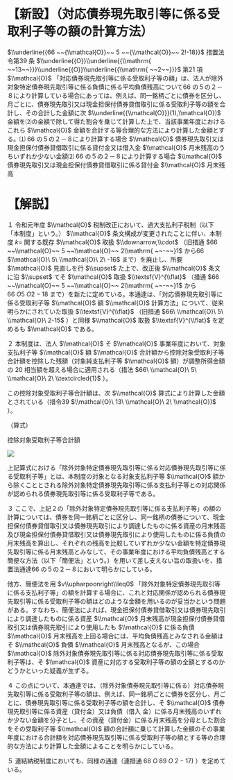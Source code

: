 # 【新設】（対応債券現先取引等に係る受取利子等の額の計算方法）

$\\underline{{66 ~~{\\mathcal{O}}~~ 5 ~~{\\mathcal{O}}~~ 2!-18}}$ 措置法令第39 条 $\\underline{{O}}\\underline{{\\mathrm{ ~~13~~}}}\\underline{{O}}\\underline{{\\mathrm{ ~~2~~}}}$ 第21 項 $\\mathcal{O}$ 「対応債券現先取引等に係る受取利子等の額」は、法人が除外対象特定債券現先取引等に係る負債に係る平均負債残高について66 の５の２－８により計算している場合にあっては、例えば、同一銘柄ごとに債券を区分し、月ごとに、債券現先取引又は現金担保付債券貸借取引に係る受取利子等の額を合計し、その合計した金額に次 $\\underline{{\\mathcal{O}}}(1),\\mathcal{O})$ 金額を⑵の金額で除して得た割合を乗じて計算した上で、当該事業年度におけるこれら $\\mathcal{O}$ 金額を合計する等合理的な方法により計算した金額とする。⑴ 66 の５の２－８により計算する場合 $\\mathcal{O}$ 債券現先取引又は現金担保付債券貸借取引に係る貸付金又は借入金 $\\mathcal{O}$ 月末残高のうちいずれか少ない金額⑵ 66 の５の２－８により計算する場合 $\\mathcal{O}$ 債券現先取引又は現金担保付債券貸借取引に係る貸付金 $\\mathcal{O}$ 月末残高

# 【解説】

１ 令和元年度 $\\mathcal{O}$ 税制改正において、過大支払利子税制（以下「本制度」という。） $\\mathcal{O}$ 条文構成が変更されたことに伴い、本制度 $k=$ 関する既存 $\\mathcal{O}$ 取扱 $\\downarrow,\\cdot$ （旧措通 $66 ~~\\mathcal{O}~~ 5 ~~\\mathcal{O}~~ 2\\mathrm{ ~~-~~}1$ から66 $\\mathcal{O}\ 5\ \\mathcal{O}\ 2\ -16$ まで）を廃止し、所要 $\\mathcal{O}$ 見直しを行 $\\supset$ た上で、改正後 $\\mathcal{O}$ 条文に沿 $\\supset$ てそ $\\mathcal{O}$ 取扱 $\\textsf{V}^{\\flat}$ （措通 $66 ~~\\mathcal{O}~~ 5 ~~\\mathcal{O}~~ 2\\mathrm{ ~~-~~}1$ から $66\ O5\ O2-18$ まで）を新たに定めている。本通達は、「対応債券現先取引等に係る受取利子等 $\\mathcal{O}$ 額 $\\mathcal{O}$ 計算方法」について、従来明らかにされていた取扱 $\\textsf{V}^{\\flat}$ （旧措通 $66\ \\mathcal{O}\ 5\ \\mathcal{O}\ 2-15$ ）と同様 $\\mathcal{O}$ 取扱 $\\textsf{V}^{\\flat}$ を定めるも $\\mathcal{O}$ である。

２ 本制度は、法人 $\\mathcal{O}$ そ $\\mathcal{O}$ 事業年度において、対象支払利子等 $\\mathcal{O}$ 額 $\\mathcal{O}$ 合計額から控除対象受取利子等合計額を控除した残額（対象純支払利子等 $\\mathcal{O}$ 額）が調整所得金額の $20%$ 相当額を超える場合に適用される（措法 $66\ \\mathcal{O}\ 5\ \\mathcal{O}\ 2\ \\textcircled{1}$ ）。

この控除対象受取利子等合計額は、次 $\\mathcal{O}$ 算式により計算した金額とされている（措令39 $\\mathcal{O}\ 13\ \\mathcal{O}\ 2\ \\mathcal{O})$ ）。

（算式）

控除対象受取利子等合計額

![](https://www.nta.go.jp/tmp/46163dff-156a-4dd0-b963-805e5d647da9/images/e2299a094477593fdda39a79ed262b367b688a5e713b9894bcd96ba534c44dbd.jpg)

上記算式における「除外対象特定債券現先取引等に係る対応債券現先取引等に係る受取利子等」とは、本制度の対象となる対象支払利子等 $\\mathcal{O}$ 額から除くこととされる除外対象特定債券現先取引等に係る支払利子等との対応関係が認められる債券現先取引等に係る受取利子等である。

３ ここで、上記２の「除外対象特定債券現先取引等に係る支払利子等」の額の計算については、債券を同一銘柄ごとに区分し、同一銘柄の債券について、現金担保付債券貸借取引又は債券現先取引により調達したものに係る資産の月末残高及び現金担保付債券貸借取引又は債券現先取引により使用したものに係る負債の月末残高を算出し、それぞれの残高を比較していずれか少ない金額を特定債券現先取引等に係る月末残高とみなして、その事業年度における平均負債残高とする簡便な方法（以下「簡便法」という。）を用いて差し支えない旨の取扱いを、措置法通達66 の５の２－８において明らかにしている。

他方、簡便法を用 $v\\upharpoonright\\leq0$ 「除外対象特定債券現先取引等に係る支払利子等」の額を計算する場合に、これと対応関係が認められる債券現先取引等に係る受取利子等の額はどのような金額を用いるのが妥当かという問題がある。すなわち、簡便法によれば、現金担保付債券貸借取引又は債券現先取引により調達したものに係る資産 $\\mathcal{O}$ 月末残高が現金担保付債券貸借取引又は債券現先取引により使用したも $\\mathcal{O}$ に係る負債 $\\mathcal{O}$ 月末残高を上回る場合には、平均負債残高とみなされる金額はそ $\\mathcal{O}$ 負債 $\\mathcal{O}$ 月末残高となるが、この場合 $\\mathcal{O}$ 除外対象債券現先取引等に係る対応債券現先取引等に係る受取利子等は、そ $\\mathcal{O}$ 資産に対応する受取利子等の額の全額とするのかどうかといった疑義が生ずる。

４ この点について、本通達では、（除外対象債券現先取引等に係る）対応債券現先取引等に係る受取利子等の額は、例えば、同一銘柄ごとに債券を区分し、月ごとに、債券現先取引等に係る受取利子等の額を合計し、そ $\\mathcal{O}$ 債券現先取引等に係る資産（貸付金）又は負債（借入 金）に係る月末残高のいずれか少ない金額を分子とし、その資産（貸付金）に係る月末残高を分母とした割合をその受取利子等 $\\mathcal{O}$ 額の合計額に乗じて計算した金額のその事業年度における合計額を対応債券現先取引等に係る受取利子等の額とする等の合理的な方法により計算した金額によることを明らかにしている。

５ 連結納税制度においても、同様の通達（連措通 $68\ O\ 89\ O\ 2-17)$ ）を定めている。